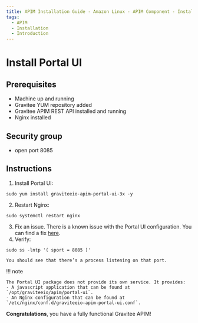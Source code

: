 ```yaml
---
title: APIM Installation Guide - Amazon Linux - APIM Component - Install Portal UI
tags:
  - APIM
  - Installation
  - Introduction
---
```


# Install Portal UI

## Prerequisites

- Machine up and running
- Gravitee YUM repository added
- Gravitee APIM REST API installed and running
- Nginx installed

## Security group

- open port 8085

## Instructions

1. Install Portal UI:
  ```
  sudo yum install graviteeio-apim-portal-ui-3x -y
  ```
2. Restart Nginx:
  ```
  sudo systemctl restart nginx
  ```
3. Fix an issue. There is a known issue with the Portal UI configuration. You can find a fix [here](installation-guide-amazon-issue.md).
4. Verify:
  ```
  sudo ss -lntp '( sport = 8085 )'
  ```
    You should see that there’s a process listening on that port.

!!! note

    The Portal UI package does not provide its own service. It provides:
    - A javascript application that can be found at `/opt/graviteeio/apim/portal-ui`.
    - An Nginx configuration that can be found at `/etc/nginx/conf.d/graviteeio-apim-portal-ui.conf`.

**Congratulations**, you have a fully functional Gravitee APIM!
